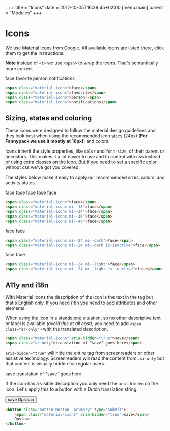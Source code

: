 +++
title = "Icons"
date = 2017-10-05T16:39:45+02:00
[menu.main]
parent = "Modules"
+++

# Icons

We use [Material Icons](https://material.io/icons/) from Google. All available icons are listed there, click them to get the instructions.

**Note** instead of `<i>` we use `<span>` to wrap the icons. That's semantically more correct.

<div class="fp-example">
	<span class="material-icons">face</span>
	<span class="material-icons">favorite</span>
	<span class="material-icons">person</span>
	<span class="material-icons">notifications</span>
</div>

```html
<span class="material-icons">face</span>
<span class="material-icons">favorite</span>
<span class="material-icons">person</span>
<span class="material-icons">notifications</span>
```

## Sizing, states and coloring

These icons were designed to follow the material design guidelines and they look best when using the recommended icon sizes (24px) (**For Fannypack we use it mostly at 16px!**) and colors.

Icons inherit the style properties, like `color` and `font-size`, of their parent or ancestors. This makes it a lot easier to use and to control with css instead of using extra classes on the icon. But if you need to set a specific color without css we've got you covered.

The styles below make it easy to apply our recommended sizes, colors, and activity states.

<div class="fp-example">
	<span class="material-icons">face</span>
	<span class="material-icons mi--18">face</span>
	<span class="material-icons mi--24">face</span>
	<span class="material-icons mi--36">face</span>
	<span class="material-icons mi--48">face</span>
</div>

```html
<span class="material-icons">face</span>
<span class="material-icons mi--18">face</span>
<span class="material-icons mi--24">face</span>
<span class="material-icons mi--36">face</span>
<span class="material-icons mi--48">face</span>
```

<div class="fp-example">
	<span class="material-icons mi--24 mi--dark">face</span>
	<span class="material-icons mi--24 mi--dark is-inactive">face</span>
</div>

```html
<span class="material-icons mi--24 mi--dark">face</span>
<span class="material-icons mi--24 mi--dark is-inactive">face</span>
```

<div class="fp-example fp-example--dark">
	<span class="material-icons mi--24 mi--light">face</span>
	<span class="material-icons mi--24 mi--light is-inactive">face</span>
</div>

```html
<span class="material-icons mi--24 mi--light">face</span>
<span class="material-icons mi--24 mi--light is-inactive">face</span>
```

## A11y and i18n

With Material Icons the description of the icon is the text in the tag but that's English only. If you need i18n you need to add attributes and other elements.

When using the icon in a standalone situation, so no other descriptive text or label is available *(avoid this at all cost)*, you need to add `<span class="sr-only">` with the translated description.

```html
<span class="material-icons" aria-hidden="true">save</span>
<span class="sr-only">translation of "save" goes here</span>
```

`aria-hidden="true"` will hide the entire tag from screenreaders or other assistive technology. Screenreaders will read the content from `.sr-only` but that content is visually hidden for regular users.

<div class="fp-example">
	<span class="material-icons" aria-hidden="true">save</span>
	<span class="sr-only">translation of "save" goes here</span>
</div>

If the icon has a visible description you only need the `aria-hidden` on the icon.
Let's apply this to a button with a Dutch translation string.

<div class="fp-example">
	<button class="button button--primary" type="submit">
		<span class="material-icons" aria-hidden="true">save</span>
		Opslaan
	</button>
</div>

```html
<button class="button button--primary" type="submit">
	<span class="material-icons" aria-hidden="true">save</span>
	Opslaan
</button>
```

